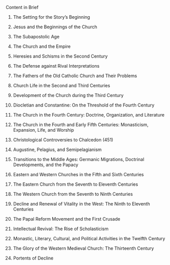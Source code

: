 Content in Brief

1. The Setting for the Story’s Beginning

2. Jesus and the Beginnings of the Church

3. The Subapostolic Age

4. The Church and the Empire

5. Heresies and Schisms in the Second Century

6. The Defense against Rival Interpretations

7. The Fathers of the Old Catholic Church and Their Problems

8. Church Life in the Second and Third Centuries

9. Development of the Church during the Third Century

10. Diocletian and Constantine: On the Threshold of the Fourth Century

11. The Church in the Fourth Century: Doctrine, Organization, and Literature

12. The Church in the Fourth and Early Fifth Centuries: Monasticism, Expansion, Life, and Worship

13. Christological Controversies to Chalcedon (451)

14. Augustine, Pelagius, and Semipelagianism

15. Transitions to the Middle Ages: Germanic Migrations, Doctrinal Developments, and the Papacy

16. Eastern and Western Churches in the Fifth and Sixth Centuries

17. The Eastern Church from the Seventh to Eleventh Centuries

18. The Western Church from the Seventh to Ninth Centuries

19. Decline and Renewal of Vitality in the West: The Ninth to Eleventh Centuries

20. The Papal Reform Movement and the First Crusade

21. Intellectual Revival: The Rise of Scholasticism

22. Monastic, Literary, Cultural, and Political Activities in the Twelfth Century

23. The Glory of the Western Medieval Church: The Thirteenth Century

24. Portents of Decline